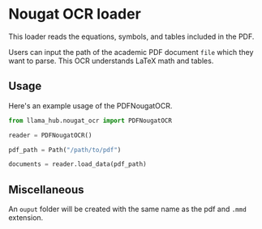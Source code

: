 # Nougat OCR loader

This loader reads the equations, symbols, and tables included in the PDF.

Users can input the path of the academic PDF document `file` which they want to parse. This OCR understands LaTeX math and tables.

## Usage

Here's an example usage of the PDFNougatOCR.

```python
from llama_hub.nougat_ocr import PDFNougatOCR

reader = PDFNougatOCR()

pdf_path = Path("/path/to/pdf")

documents = reader.load_data(pdf_path)
```

## Miscellaneous

An `ouput` folder will be created with the same name as the pdf and `.mmd` extension.

